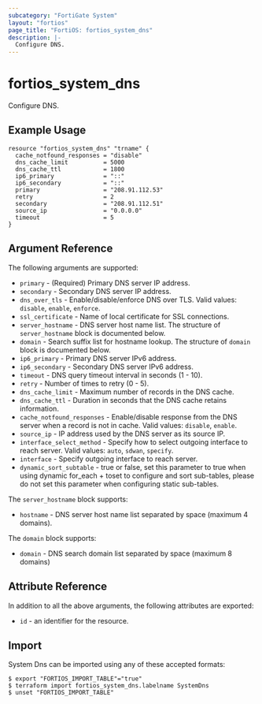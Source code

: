 ```yaml
---
subcategory: "FortiGate System"
layout: "fortios"
page_title: "FortiOS: fortios_system_dns"
description: |-
  Configure DNS.
---
```


# fortios_system_dns
Configure DNS.

## Example Usage

```hcl
resource "fortios_system_dns" "trname" {
  cache_notfound_responses = "disable"
  dns_cache_limit          = 5000
  dns_cache_ttl            = 1800
  ip6_primary              = "::"
  ip6_secondary            = "::"
  primary                  = "208.91.112.53"
  retry                    = 2
  secondary                = "208.91.112.51"
  source_ip                = "0.0.0.0"
  timeout                  = 5
}
```

## Argument Reference

The following arguments are supported:

* `primary` - (Required) Primary DNS server IP address.
* `secondary` - Secondary DNS server IP address.
* `dns_over_tls` - Enable/disable/enforce DNS over TLS. Valid values: `disable`, `enable`, `enforce`.
* `ssl_certificate` - Name of local certificate for SSL connections.
* `server_hostname` - DNS server host name list. The structure of `server_hostname` block is documented below.
* `domain` - Search suffix list for hostname lookup. The structure of `domain` block is documented below.
* `ip6_primary` - Primary DNS server IPv6 address.
* `ip6_secondary` - Secondary DNS server IPv6 address.
* `timeout` - DNS query timeout interval in seconds (1 - 10).
* `retry` - Number of times to retry (0 - 5).
* `dns_cache_limit` - Maximum number of records in the DNS cache.
* `dns_cache_ttl` - Duration in seconds that the DNS cache retains information.
* `cache_notfound_responses` - Enable/disable response from the DNS server when a record is not in cache. Valid values: `disable`, `enable`.
* `source_ip` - IP address used by the DNS server as its source IP.
* `interface_select_method` - Specify how to select outgoing interface to reach server. Valid values: `auto`, `sdwan`, `specify`.
* `interface` - Specify outgoing interface to reach server.
* `dynamic_sort_subtable` - true or false, set this parameter to true when using dynamic for_each + toset to configure and sort sub-tables, please do not set this parameter when configuring static sub-tables.

The `server_hostname` block supports:

* `hostname` - DNS server host name list separated by space (maximum 4 domains).

The `domain` block supports:

* `domain` - DNS search domain list separated by space (maximum 8 domains)


## Attribute Reference

In addition to all the above arguments, the following attributes are exported:
* `id` - an identifier for the resource.

## Import

System Dns can be imported using any of these accepted formats:
```
$ export "FORTIOS_IMPORT_TABLE"="true"
$ terraform import fortios_system_dns.labelname SystemDns
$ unset "FORTIOS_IMPORT_TABLE"
```
